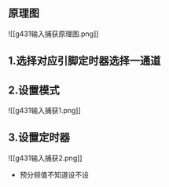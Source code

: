 ## 原理图
![[g431输入捕获原理图.png]]
## 1.选择对应引脚定时器选择一通道
## 2.设置模式
![[g431输入捕获1.png]]
## 3.设置定时器
![[g431输入捕获2.png]]
* 预分频值不知道设不设
